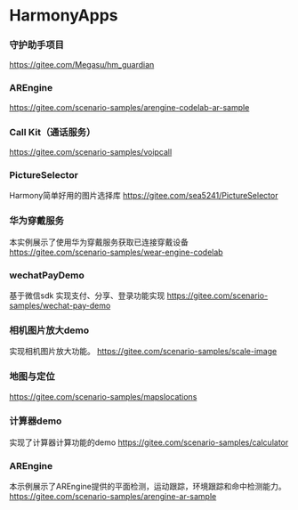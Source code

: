 # HarmonyApps
### 守护助手项目
https://gitee.com/Megasu/hm_guardian
### AREngine
https://gitee.com/scenario-samples/arengine-codelab-ar-sample
### Call Kit（通话服务）
https://gitee.com/scenario-samples/voipcall
### PictureSelector
Harmony简单好用的图片选择库
https://gitee.com/sea5241/PictureSelector
### 华为穿戴服务
本实例展示了使用华为穿戴服务获取已连接穿戴设备
https://gitee.com/scenario-samples/wear-engine-codelab
### wechatPayDemo
基于微信sdk 实现支付、分享、登录功能实现
https://gitee.com/scenario-samples/wechat-pay-demo
### 相机图片放大demo
实现相机图片放大功能。
https://gitee.com/scenario-samples/scale-image
### 地图与定位
https://gitee.com/scenario-samples/mapslocations
### 计算器demo
实现了计算器计算功能的demo
https://gitee.com/scenario-samples/calculator
### AREngine
本示例展示了AREngine提供的平面检测，运动跟踪，环境跟踪和命中检测能力。
https://gitee.com/scenario-samples/arengine-ar-sample
